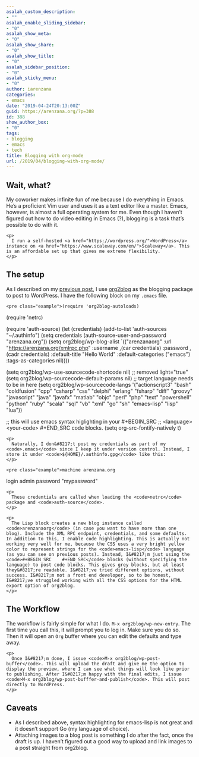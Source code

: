 ```yaml
---
asalah_custom_description:
- ""
asalah_enable_sliding_sidebar:
- "0"
asalah_show_meta:
- "0"
asalah_show_share:
- "0"
asalah_show_title:
- "0"
asalah_sidebar_position:
- "0"
asalah_sticky_menu:
- "0"
author: iarenzana
categories:
- emacs
date: "2019-04-24T20:13:00Z"
guid: https://arenzana.org/?p=388
id: 388
show_author_box:
- "0"
tags:
- blogging
- emacs
- tech
title: Blogging with org-mode
url: /2019/04/blogging-with-org-mode/
---
```

<div id="outline-container-org0786e49" class="outline-2">
  <h2 id="org0786e49">
    Wait, what?
  </h2>
  
  <div id="text-org0786e49" class="outline-text-2">
    <p>
      My coworker makes infinite fun of me because I do everything in Emacs. He&#8217;s a proficient Vim user and uses it as a text editor like a master. Emacs, however, is almost a full operating system for me. Even though I haven&#8217;t figured out how to do video editing in Emacs (?), blogging is a task that&#8217;s possible to do with it.
    </p>
    
    <p>
      I run a self-hosted <a href="https://wordpress.org/">WordPress</a> instance on <a href="https://www.scaleway.com/en/">Scaleway</a>. This is an affordable set up that gives me extreme flexibility.
    </p>
  </div>
</div>

<div id="outline-container-org1ebca6e" class="outline-2">
  <h2 id="org1ebca6e">
    The setup
  </h2>
  
  <div id="text-org1ebca6e" class="outline-text-2">
    <p>
      As I described on my <a href="https://arenzana.org/2019/04/emacs-org-mode/">previous post</a>, I use <a href="https://github.com/org2blog/org2blog">org2blog</a> as the blogging package to post to WordPress. I have the following block on my <code>.emacs</code> file.
    </p>
    
    <pre class="example">(require 'org2blog-autoloads)
(require 'netrc)

(require 'auth-source)
(let (credentials)
	(add-to-list 'auth-sources "~/.authinfo")
	(setq credentials (auth-source-user-and-password "arenzana.org"))
	(setq org2blog/wp-blog-alist
	      `(("arenzanaorg"
		 :url "https://arenzana.org/xmlrpc.php"
		 :username ,(car credentials)
		 :password ,(cadr credentials)
		 :default-title "Hello World"
		 :default-categories ("emacs")
		 :tags-as-categories nil))))

(setq org2blog/wp-use-sourcecode-shortcode nil)
;; removed light="true"
(setq org2blog/wp-sourcecode-default-params nil)
;; target language needs to be in here
(setq org2blog/wp-sourcecode-langs
      '("actionscript3" "bash" "coldfusion" "cpp" "csharp" "css" "delphi"
	"erlang" "fsharp" "diff" "groovy" "javascript" "java" "javafx" "matlab"
	"objc" "perl" "php" "text" "powershell" "python" "ruby" "scala" "sql"
	"vb" "xml" "go" "sh" "emacs-lisp" "lisp" "lua"))

;; this will use emacs syntax higlighting in your #+BEGIN_SRC
;; &lt;language&gt; &lt;your-code&gt; #+END_SRC code blocks.
(setq org-src-fontify-natively t)
</pre>
    
    <p>
      Naturally, I don&#8217;t post my credentials as part of my <code>.emacs</code> since I keep it under version control. Instead, I store it under <code>${HOME}/.authinfo.gpg</code> like this:
    </p>
    
    <pre class="example">machine arenzana.org
  login admin
  password "mypassword"
</pre>
    
    <p>
      These credentials are called when loading the <code>netrc</code> package and <code>auth-source</code>.
    </p>
    
    <p>
      The Lisp block creates a new blog instance called <code>arenzanaorg</code> (in case you want to have more than one blog). Include the XML RPC endpoint, credentials, and some defaults. In addition to this, I enable code highlighting. This is actually not working very well for me, because the CSS uses a very bright yellow color to represent strings for the <code>emacs-lisp</code> language (as you can see on previous posts). Instead, I&#8217;m just using the <code>#+BEGIN_SRC    #+END_SRC</code> blocks (without specifying the language) to post code blocks. This gives grey blocks, but at least they&#8217;re readable. I&#8217;ve tried different options, without success. I&#8217;m not a front end developer, so to be honest, I&#8217;ve struggled working with all the CSS options for the HTML export option of org2blog.
    </p>
  </div>
</div>

<div id="outline-container-orgd68ef5e" class="outline-2">
  <h2 id="orgd68ef5e">
    The Workflow
  </h2>
  
  <div id="text-orgd68ef5e" class="outline-text-2">
    <p>
      The workflow is fairly simple for what I do. <code>M-x org2blog/wp-new-entry</code>. The first time you call this, it will prompt you to log in. Make sure you do so. Then it will open an <code>Org</code> buffer where you can edit the defaults and type away.
    </p>
    
    <p>
      Once I&#8217;m done, I issue <code>M-x org2blog/wp-post-buffer</code>. This will upload the draft and give me the option to display the preview, where I can see what things will look like prior to publishing. After I&#8217;m happy with the final edits, I issue <code>M-x org2blog/wp-post-bufffer-and-publish</code>. This will post directly to WordPress.
    </p>
  </div>
</div>

<div id="outline-container-orge93d316" class="outline-2">
  <h2 id="orge93d316">
    Caveats
  </h2>
  
  <div id="text-orge93d316" class="outline-text-2">
    <ul class="org-ul">
      <li>
        As I described above, syntax highlighting for emacs-lisp is not great and it doesn&#8217;t support Go (my language of choice).
      </li>
      <li>
        Attaching images to a blog post is something I do after the fact, once the draft is up. I haven&#8217;t figured out a good way to upload and link images to a post straight from org2blog.
      </li>
    </ul>
  </div>
</div>